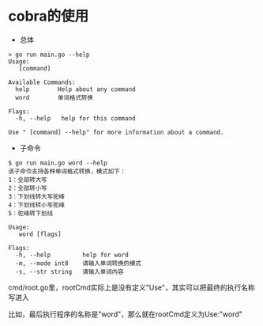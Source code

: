 # cobra的使用

* 总体
```shell script
> go run main.go --help
Usage:
   [command]

Available Commands:
  help        Help about any command
  word        单词格式转换

Flags:
  -h, --help   help for this command

Use " [command] --help" for more information about a command.

```


* 子命令
```shell script
$ go run main.go word --help
该子命令支持各种单词格式转换，模式如下：
1：全部转大写
2：全部转小写
3：下划线转大写驼峰
4：下划线转小写驼峰
5：驼峰转下划线

Usage:
   word [flags]

Flags:
  -h, --help         help for word
  -m, --mode int8    请输入单词转换的模式
  -s, --str string   请输入单词内容

```

cmd/root.go里，rootCmd实际上是没有定义"Use"，其实可以把最终的执行名称写进入

比如，最后执行程序的名称是"word"，那么就在rootCmd定义为Use:"word"